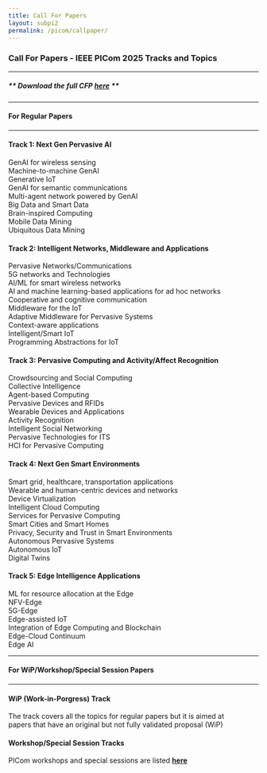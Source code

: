 ```yaml
---
title: Call For Papers
layout: subpi2
permalink: /picom/callpaper/
---
```


<h3>Call For Papers - IEEE PICom 2025 Tracks and Topics</h3>
<hr/>

<h5> ** Download the full <b>CFP <a href="http://cyber-science.org/2025/assets/files/PICom2025_CFP.pdf" target=_new>here</a></b> ** </h5> 

<hr/>
<h4 style="font-weight: bold">For Regular Papers<h4>
<hr/>

<h4>Track 1: Next Gen Pervasive AI</h4>
GenAI for wireless sensing
<br/>Machine-to-machine GenAI
<br/>Generative IoT
<br/>GenAI for semantic communications
<br/>Multi-agent network powered by GenAI
<br/>Big Data and Smart Data
<br/>Brain-inspired Computing
<br/>Mobile Data Mining
<br/>Ubiquitous Data Mining

<h4>Track 2: Intelligent Networks, Middleware and Applications</h4>
Pervasive Networks/Communications
<br/>5G networks and Technologies
<br/>AI/ML for smart wireless networks
<br/>AI and machine learning-based applications for ad hoc networks
<br/>Cooperative and cognitive communication
<br/>Middleware for the IoT
<br/>Adaptive Middleware for Pervasive Systems
<br/>Context-aware applications
<br/>Intelligent/Smart IoT
<br/>Programming Abstractions for IoT

<h4>Track 3: Pervasive Computing and Activity/Affect Recognition</h4>
Crowdsourcing and Social Computing
<br/>Collective Intelligence
<br/>Agent-based Computing
<br/>Pervasive Devices and RFIDs
<br/>Wearable Devices and Applications
<br/>Activity Recognition
<br/>Intelligent Social Networking
<br/>Pervasive Technologies for ITS
<br/>HCI for Pervasive Computing

<h4>Track 4: Next Gen Smart Environments</h4>
Smart grid, healthcare, transportation applications
<br/>Wearable and human-centric devices and networks
<br/>Device Virtualization
<br/>Intelligent Cloud Computing
<br/>Services for Pervasive Computing
<br/>Smart Cities and Smart Homes
<br/>Privacy, Security and Trust in Smart Environments
<br/>Autonomous Pervasive Systems
<br/>Autonomous IoT
<br/>Digital Twins

<h4>Track 5: Edge Intelligence Applications</h4>
ML for resource allocation at the Edge
<br/>NFV-Edge
<br/>5G-Edge
<br/>Edge-assisted IoT
<br/>Integration of Edge Computing and Blockchain
<br/>Edge-Cloud Continuum
<br/>Edge AI


<hr/>
<h4 style="font-weight: bold">For WiP/Workshop/Special Session Papers<h4>
<hr/>

<h4>WiP (Work-in-Porgress) Track</h4>
The track covers all the topics for regular papers but it is aimed at  
<br/>papers that have an original but not fully validated proposal (WiP)

<h4>Workshop/Special Session Tracks</h4>
PICom workshops and special sessions are listed <a href="/2025/picom/acceptworkshops/"><b>here</b></a>

<!-- 
<hr/>
<h4 style="font-weight: bold">For Late Breaking Innovation Papers<h4>
<hr/>
<h4>LBI (Late Breaking Innovation) Track</h4>
The LBI track accommodates cutting-edge research across all<br/>
PICom topics that has emerged after the regular paper deadline.<br/>
This track is designed for timely, significant advancements that warrant<br/>
rapid dissemination in the present conference proceedings.
<hr/> -->